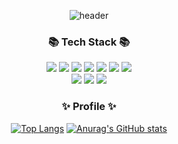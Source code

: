<div align=center>

![header](https://capsule-render.vercel.app/api?type=waving&color=FFCCCC&height=300&section=header&text=YeonJae's%20Github&fontSize=90&fontColor=404040)

<div align=center>
	<h3>📚 Tech Stack 📚</h3>
</div>
  <div align="center">
	<img src="https://img.shields.io/badge/Java-007396?style=flat&logo=Conda-Forge&logoColor=white" />
	<img src="https://img.shields.io/badge/Spring-6DB33F?style=flat&logo=Spring&logoColor=white" />
	<img src="https://img.shields.io/badge/MySQL-4479A1?style=flat&logo=MySQL&logoColor=white" />
  <img src="https://img.shields.io/badge/Spring Boot-6DB33F?style=flat&logo=Spring Boot&logoColor=white">
  <img src="https://img.shields.io/badge/Spring Security-6DB33F?style=flat&logo=Spring Security&logoColor=white">
  <img src="https://img.shields.io/badge/Amazon AWS-232F3E?style=flat&logo=Amazon AWS&logoColor=white" />
  <img src="https://img.shields.io/badge/JSON Web Tokens-000000?style=flat&logo=JSON Web Tokens&logoColor=white" />
  <br>
  <img src="https://img.shields.io/badge/Python-3776AB?style=flat&logo=Python&logoColor=white" />
  <img src="https://img.shields.io/badge/Linux-FCC624?style=flat&logo=Linux&logoColor=white" />
  <img src="https://img.shields.io/badge/TensorFlow-FF6F00?style=flat&logo=TensorFlow&logoColor=white" />
  
</div>
  
<h3>✨ Profile ✨</h3>
  
[![Top Langs](https://github-readme-stats.vercel.app/api/top-langs/?username=yjyj1023&layout=compact)](https://github.com/yjyj1023/github-readme-stats)
[![Anurag's GitHub stats](https://github-readme-stats.vercel.app/api?username=yjyj1023)](https://github.com/yjyj1023/github-readme-stats)

</div>
